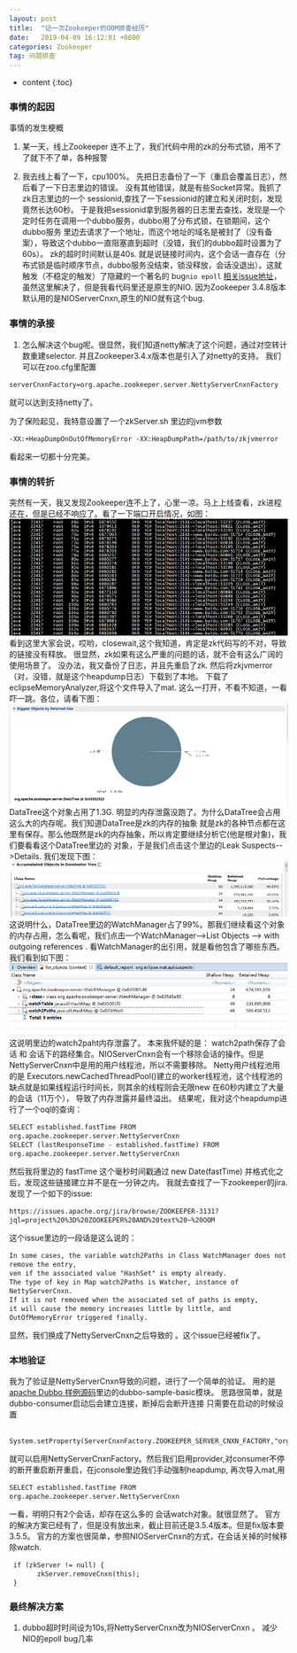 ```yaml
---
layout: post
title:  "记一次Zookeeper的OOM排查经历"
date:   2019-04-09 16:12:01 +0800
categories: Zookeeper
tag: 问题排查
---
```


* content
{:toc}

### 事情的起因
事情的发生梗概
1. 某一天，线上Zookeeper 连不上了，我们代码中用的zk的分布式锁，用不了了就下不了单，各种报警

2. 我去线上看了一下，cpu100%。 先把日志备份了一下（重启会覆盖日志），然后看了一下日志里边的错误。
没有其他错误，就是有些Socket异常。我抓了zk日志里边的一个 sessionid,查找了一下sessionid的建立和关闭时刻，发现竟然长达60秒。
于是我把sessionid拿到服务器的日志里去查找，发现是一个定时任务在调用一个dubbo服务，dubbo用了分布式锁，在锁期间，这个dubbo服务
里边去请求了一个地址，而这个地址的域名是被封了（没有备案），导致这个dubbo一直阻塞直到超时（没错，我们的dubbo超时设置为了60s）。
zk的超时时间默认是40s. 就是说链接时间内，这个会话一直存在（分布式锁是临时顺序节点，dubbo服务没结束，锁没释放，会话没退出）。这就触发（不稳定的触发）了隐藏的一个著名的
bug`nio epoll` [相关issue地址](https://issues.apache.org/jira/browse/ZOOKEEPER-427)，虽然这里解决了，但是我看代码里还是原生的NIO. 
因为Zookeeper 3.4.8版本默认用的是NIOServerCnxn,原生的NIO就有这个bug.

### 事情的承接
1. 怎么解决这个bug呢。很显然，我们知道netty解决了这个问题，通过对空转计数重建selector. 并且Zookeeper3.4.x版本也是引入了对netty的支持。
我们可以在zoo.cfg里配置
```text
serverCnxnFactory=org.apache.zookeeper.server.NettyServerCnxnFactory
```
就可以达到支持netty了。

为了保险起见，我特意设置了一个zkServer.sh 里边的jvm参数
```text
-XX:+HeapDumpOnOutOfMemoryError -XX:HeapDumpPath=/path/to/zkjvmerror
``` 
看起来一切都十分完美。
### 事情的转折
突然有一天，我又发现Zookeeper连不上了，心里一凉。马上上线查看，zk进程还在，但是已经不响应了。看了一下端口开启情况，如图：
![Alt zkclosewait](/styles/images/zkclosewait.png) 
看到这里大家会说，哎哟，closewait,这个我知道，肯定是zk代码写的不对，导致的链接没有释放。
很显然，zk如果有这么严重的问题的话，就不会有这么广阔的使用场景了。
没办法，我又备份了日志，并且先重启了zk. 然后将zkjvmerror（对，没错，就是这个heapdump日志）下载到了本地。
下载了eclipseMemoryAnalyzer,将这个文件导入了mat.
这么一打开，不看不知道，一看吓一跳。各位，请看下图：
![Alt overview](/styles/images/matoverview.png)
DataTree这个对象占用了1.3G. 明显的内存泄露没跑了。为什么DataTree会占用这么大的内存呢。我们知道DataTree是zk的内存的抽象
就是zk的各种节点都在这里有保存。那么他既然是zk的内存抽象，所以肯定要继续分析它(他是根对象)，我们要看看这个DataTree里边的
对象，于是我们点击这个里边的Leak Suspects-->Details. 我们发现下图：
![Alt mattree](/styles/images/mattree.png)
这说明什么，DataTree里边的WatchManager占了99%。那我们继续看这个对象的内存占用，怎么看呢，我们点击一个WatchManager-->List Objects
--> with outgoing references . 看WatchManager的出引用，就是看他包含了哪些东西。我们看到如下图：
![Alt watchmanager](/styles/images/matwatchmanager.png)
这说明里边的watch2paht内存泄露了。
本来我怀疑的是：
watch2path保存了会话 和 会话下的路经集合。NIOServerCnxn会有一个移除会话的操作。但是NettyServerCnxn中是用的用户线程池，所以不需要移除。
Netty用户线程池用的是 Executors.newCachedThreadPool()建立的worker线程池，这个线程池的缺点就是如果线程运行时间长，则其余的线程则会无限new
在60秒内建立了大量的会话（11万个），
导致了内存泄露并最终溢出。
结果呢，我对这个heapdump进行了一个oql的查询：
```text
SELECT established.fastTime FROM org.apache.zookeeper.server.NettyServerCnxn  
SELECT (lastResponseTime - established.fastTime) FROM org.apache.zookeeper.server.NettyServerCnxn  
```
然后我将里边的 fastTime 这个毫秒时间戳通过 new Date(fastTime) 并格式化之后，发现这些链接建立并不是在一分钟之内。
我就去查找了一下zookeeper的jira.发现了一个如下的issue:
```text
https://issues.apache.org/jira/browse/ZOOKEEPER-3131?jql=project%20%3D%20ZOOKEEPER%20AND%20text%20~%20OOM
```
这个issue里边的一段话是这么说的：
```text
In some cases, the variable watch2Paths in Class WatchManager does not remove the entry, 
ven if the associated value "HashSet" is empty already. 
The type of key in Map watch2Paths is Watcher, instance of NettyServerCnxn. 
If it is not removed when the associated set of paths is empty, 
it will cause the memory increases little by little, and OutOfMemoryError triggered finally. 
```
显然，我们换成了NettyServerCnxn之后导致的 。这个issue已经被fix了。

### 本地验证
我为了验证是NettyServerCnxn导致的问题，进行了一个简单的验证。
用的是[apache Dubbo 样例源码](https://github.com/apache/incubator-dubbo-samples)里边的dubbo-sample-basic模块。
思路很简单，就是dubbo-consumer启动后会建立连接，断掉后会断开连接
只需要在启动的时候设置 
```text
 System.setProperty(ServerCnxnFactory.ZOOKEEPER_SERVER_CNXN_FACTORY,"org.apache.zookeeper.server.NettyServerCnxnFactory");
```
就可以启用NettyServerCnxnFactory。然后我们启用provider,对consumer不停的断开重启断开重启，在jconsole里边我们手动强制heapdump,
再次导入mat,用
```text
SELECT established.fastTime FROM org.apache.zookeeper.server.NettyServerCnxn  
```
一看，明明只有2个会话，却存在这么多的 会话watch对象。就很显然了。
官方的解决方案已经有了，但是没有放出来，截止目前还是3.5.4版本。但是fix版本要3.5.5。
官方的方案也很简单，参照NIOServerCnxn的方式，在会话关掉的时候移除watch.
```text
 if (zkServer != null) {
       zkServer.removeCnxn(this);
 }
```
### 最终解决方案
1. dubbo超时时间设为10s,将NettyServerCnxn改为NIOServerCnxn 。 减少NIO的epoll bug几率












